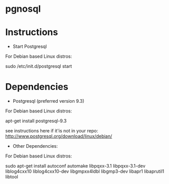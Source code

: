 pgnosql
=======

Instructions
============
- Start Postgresql

For Debian based Linux distros:

sudo /etc/init.d/postgresql start

Dependencies
============

- Postgresql (preferred version 9.3)

For Debian based Linux distros:

apt-get install postgresql-9.3


see instructions here if it'is not in your repo:
http://www.postgresql.org/download/linux/debian/


- Other Dependencies:

For Debian based Linux distros:

sudo apt-get install autoconf automake libpqxx-3.1 libpqxx-3.1-dev liblog4cxx10 liblog4cxx10-dev libgmpxx4ldbl libgmp3-dev libapr1 libaprutil1 libtool





